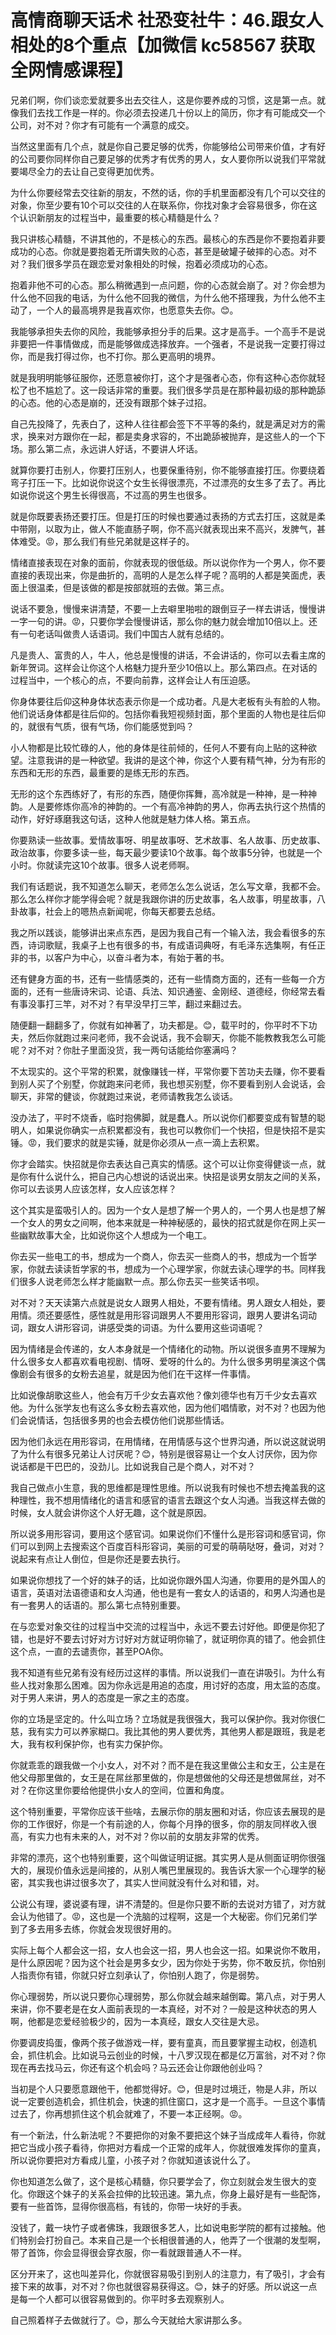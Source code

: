 # 高情商聊天话术 社恐变社牛：46.跟女人相处的8个重点【加微信 kc58567 获取全网情感课程】

兄弟们啊，你们谈恋爱就要多出去交往人，这是你要养成的习惯，这是第一点。就像我们去找工作是一样的。你必须去投递几十份以上的简历，你才有可能成交一个公司，对不对？你才有可能有一个满意的成交。

当然这里面有几个点，就是你自己要足够的优秀，你能够给公司带来价值，才有好的公司要你同样你自己要足够的优秀才有优秀的男人，女人要你所以说我们平常就要竭尽全力的去让自己变得更加优秀。

为什么你要经常去交往新的朋友，不然的话，你的手机里面都没有几个可以交往的对象，你至少要有10个可以交往的人在联系你，你找对象才会容易很多，你在这个认识新朋友的过程当中，最重要的核心精髓是什么？

我只讲核心精髓，不讲其他的，不是核心的东西。最核心的东西是你不要抱着非要成功的心态。你就是要抱着无所谓失败的心态，甚至是破罐子破摔的心态。对不对？我们很多学员在跟恋爱对象相处的时候，抱着必须成功的心态。

抱着非他不可的心态。那么稍微遇到一点问题，你的心态就会崩了。对？你会想为什么他不回我的电话，为什么他不回我的微信，为什么他不搭理我，为什么他不主动了，一个人的最高境界是我喜欢你，也愿意失去你。😊。

我能够承担失去你的风险，我能够承担分手的后果。这才是高手。一个高手不是说非要把一件事情做成，而是能够做成选择放弃。一个强者，不是说我一定要打得过你，而是我打得过你，也不打你。那么更高明的境界。

就是我明明能够征服你，还愿意被你打，这个才是强者心态，你有这种心态你就轻松了也不尴尬了。这一段话非常的重要。我们很多学员是在那种最初级的那种跪舔的心态。他的心态是崩的，还没有跟那个妹子过招。

自己先投降了，先表白了，这种人往往都会签下不平等的条约，就是满足对方的需求，换来对方跟你在一起，都是卖身求容的，不出跪舔被抛弃，是这些人的一个下场。那么第二点，永远讲人好话，不要讲人坏话。

就算你要打击别人，你要打压别人，也要保重待别，你不能够直接打压。你要绕着弯子打压一下。比如说你说这个女生长得很漂亮，不过漂亮的女生多了去了。再比如说你说这个男生长得很高，不过高的男生也很多。

就是你既要表扬还要打压。但是打压的时候也要通过表扬的方式去打压，这就是柔中带刚，以取为止，做人不能直肠子啊，你不高兴就表现出来不高兴，发脾气，甚体难受。😡，那么我们有些兄弟就是这样子的。

情绪直接表现在对象的面前，你就表现的很低级。所以说你作为一个男人，你不要直接的表现出来，你是曲折的，高明的人是怎么样子呢？高明的人都是笑面虎，表面上很温柔，但是该做的都是按部就班的去做。第三点。

说话不要急，慢慢来讲清楚，不要一上去噼里啪啦的跟倒豆子一样去讲话，慢慢讲一字一句的讲。😡，只要你学会慢慢讲话，那么你的魅力就会增加10倍以上。还有一句老话叫做贵人话语词。我们中国古人就有总结的。

凡是贵人、富贵的人，牛人，他总是慢慢的讲话，不会讲话的，你可以去看主席的新年贺词。这样会让你这个人格魅力提升至少10倍以上。那么第四点。在对话的过程当中，一个核心的点，不要向前靠，这样会让人有压迫感。

你身体要往后仰这种身体状态表示你是一个成功者。凡是大老板有头有脸的人物。他们说话身体都是往后仰的。包括你看我短视频封面，那个里面的人物也是往后仰的，就很有气质，很有气场，你们能感觉到吗？

小人物都是比较忙碌的人，他的身体是往前倾的，任何人不要有向上贴的这种欲望。注意我讲的是一种欲望。我讲的是这个神，你这个人要有精气神，分为有形的东西和无形的东西，最重要的是练无形的东西。

无形的这个东西练好了，有形的东西，随便你挥舞，高冷就是一种神，是一种神韵。人是要修炼你高冷的神韵的。一个有高冷神韵的男人，你再去执行这个热情的动作，好好琢磨我这句话，这种人他就是魅力体人格。第五点。

你要熟读一些故事。爱情故事呀、明星故事呀、艺术故事、名人故事、历史故事、政治故事，你要多读一些，每天最少要读10个故事。每个故事5分钟，也就是一个小时。你就读完这10个故事。很多人说老师啊。

我们有话题说，我不知道怎么聊天，老师怎么怎么说话，怎么写文章，我都不会。那么怎么样你才能学得会呢？就是我跟你讲的历史故事，名人故事，明星故事，八卦故事，社会上的嗯热点新闻呢，你每天都要去总结。

我之所以践谈，能够讲出来点东西，是因为我自己有一个输入法，我会看很多的东西，诗词歌赋，我桌子上也有很多的书，有成语词典呀，有毛泽东选集啊，有任正非的书，以客户为中心，以奋斗者为本，有始于著的书。

还有健身方面的书，还有一些情感类的，还有一些情商方面的，还有一些每一介方面的，还有一些唐诗宋词、论语、兵法、知识通鉴、金刚经、道德经，你经常去看有事没事打三竿，对不对？有早没早打三竿，翻过来翻过去。

随便翻一翻翻多了，你就有如神著了，功夫都是。😊，载平时的，你平时不下功夫，然后你就跑过来问老师，我不会说话，我不会聊天，你能不能教教我怎么可能呢？对不对？你肚子里面没货，我一两句话能给你塞满吗？

不太现实的。这个平常的积累，就像赚钱一样，平常你要下苦功夫去赚，你不要看到别人买了个别墅，你就跑来问老师，我也想买别墅，你不要看到别人会说话，会聊天，非常的健谈，你就跑过来说，老师请教我怎么谈话。

没办法了，平时不烧香，临时抱佛脚，就是蠢人。所以说你们都要变成有智慧的聪明人，如果说你确实一点积累都没有，我也可以教你们一个快招，但是快招不是实锤。😡，我们要求的就是实锤，就是你必须从一点一滴上去积累。

你才会踏实。快招就是你去表达自己真实的情感。这个可以让你变得健谈一点，就是你有什么说什么，把自己内心想说的话说出来。快招是谈男女朋友之间的关系，你可以去谈男人应该怎样，女人应该怎样？

这个其实是蛮吸引人的。因为一个女人是想了解一个男人的，一个男人也是想了解一个女人的男女之间啊，他本来就是一种神秘感的，最快的招式就是你在网上买一些幽默故事大全，比如说你这个人想成为一个电工。

你去买一些电工的书，想成为一个商人，你去买一些商人的书，想成为一个哲学家，你就去读读哲学家的书，想成为一个心理学家，你就去读心理学的书。同样我们很多人说老师怎么样才能幽默一点。那么你去买一些笑话书呗。

对不对？天天读第六点就是说女人跟男人相处，不要有情绪。男人跟女人相处，要用情。须还要感性，感性就是用形容词跟男人不要用形容词，跟男人要讲名词动词，跟女人讲形容词，讲感受类的词语。为什么要用这些词语呢？

因为情绪是会传递的，女人本身就是一个情绪化的动物。所以说很多直男不理解为什么很多女人都喜欢看电视剧、情呀、爱呀的什么的。为什么很多男明星演这个偶像剧会有很多的女粉去追星，就是因为他们在干这样一件事情。

比如说像胡歌这些人，他会有万千少女去喜欢他？像刘德华也有万千少女去喜欢他。为什么张学友也有这么多女粉去喜欢他，因为他们唱情歌，对不对？也因为他们会说情话，包括很多男的也会去模仿他们说那些情话。

因为他们永远在用形容词，在用情绪，在用情感与这个世界沟通，所以说这就说明了为什么有很多兄弟让人讨厌呢？😊，特别是很容易让一个女人讨厌你，因为你说话都是干巴巴的，没劲儿。比如说我自己是个商人，对不对？

我自己做点小生意，我的思维都是理性思维。所以说我有时候也不想去掩盖我的这种理性，我不想用情绪化的语言和感官的语言去跟这个女人沟通。当我这样去做的时候，女人就会讲你这个人好无趣，这个就是原因。

所以说多用形容词，要用这个感官词。如果说你们不懂什么是形容词和感官词，你们可以到网上去搜索这个百度百科形容词，美丽的可爱的萌萌哒呀，叠词，对对？说起来有点让人倒位，但是你还是要去执行。

如果说你想找了一个好的妹子的话，比如说你跟外国人沟通，你要用的是外国人的语言，英语对法语德语和女人沟通，他也是有一套女人的话语的，和男人沟通也是有一套男人的话语的。那么第七点特别重要。

在与恋爱对象交往的过程当中交流的过程当中，永远不要去讨好他。即便是你犯了错，也是好不要去讨好对方讨好对方就证明你输了，就证明你真的错了。他会抓住这个点，一直的去谴责你，甚至POA你。

我不知道有些兄弟有没有经历过这样的事情。所以说我们一直在讲吸引。为什么有些人找对象那么困难。因为你永远是用追的态度，用讨好的态度，用太监的态度。对于男人来讲，男人的态度是一家之主的态度。

你的立场是坚定的。什么叫立场？立场就是我很强大，我可以保护你。我对你很仁慈，我有实力可以养家糊口。我比其他的男人要优秀，其他男人都是跟班，我是老大，我有权利保护你，也有实力保护你。

你就乖乖的跟我做一个小女人，对不对？而不是在我这里做公主和女王，公主是在他父母那里做的，女王是在屌丝那里做的，你是想做他的父母还是想做屌丝，对不对？在你这里你要给他提供小女人的空间，位置和角度。

这个特别重要，平常你应该干些啥，去展示你的朋友圈和对话，你应该去展现的是你的工作很好，你是一个有前途的人，你每个月挣的很多，你的朋友同样收入很高，有实力也有未来的人，对不对？你以前的女朋友非常的优秀。

非常的漂亮，这个也特别重要，这个叫做证明证据。其实男人是从侧面证明你很强大的，展现价值永远是间接的，从别人嘴巴里展现的。我告诉大家一个心理学的秘密，其实我也讲过很多次了，其实人世间就没有什么对和错，对。

公说公有理，婆说婆有理，讲不清楚的。但是你只要不断的去说对方错了，对方就会认为他错了。😡，这也是一个洗脑的过程啊，这是一个大秘密。你们兄弟们学到了多去用多去练，你就会发现很好用的。

实际上每个人都会这一招，女人也会这一招，男人也会这一招。如果说你不敢用，是什么原因呢？因为这个社会是男多女少，因为你处于劣势，你不敢反抗，你怕别人指责你有错，你就只好立刻承认了，你怕别人跑了，你是弱势。

你心理弱势，所以说只要你心理弱势，那么你就会越来越倒霉。第八点，对于男人来讲，你不要老是在女人面前表现的一本真经，对不对？一般是这种状态的男人啊，他都是恋爱经验极少的，因为一本真经，跟女人交往是大忌。

你要调皮捣蛋，像两个孩子做游戏一样，要有童真，而且要掌握主动权，创造机会，抓住机会。比如说马云创业的时候，十八罗汉现在都是亿万富翁，对不对？你现在再去找马云，你还有这个机会吗？马云还会让你跟他创业吗？

当初是个人只要愿意跟他干，他都觉得好。😊，但是时过境迁，物是人非，所以说一定要创造机会，抓住机会，快速的抓住窗口，这才是一个高手。一旦这个事情过去了，你再想抓住这个机会就难了，不要一本正经啊。😡。

有一个新法，什么新法呢？不要把你的对象不要把这个妹子当成成年人看待，你就把它当成小孩子看待，你把对方看成一个正常的成年人，你就很难发挥你的童真，所以说你要把对方看成儿童，小孩子对？你就知道该说什么了。

你也知道怎么做了，这个是核心精髓，你只要学会了，你立刻就会发生很大的变化。你跟这个妹子的关系会拉伸的比较迅速。第九点，你身上最好是有一些配饰，要有一些首饰，显得你很高档，有钱的，你带一块好的手表。

没钱了，戴一块竹子或者佛珠，我跟很多艺人，比如说电影学院的都有过接触。他们特别会打扮自己。本来自己是一个长相很普通的人，他弄了一个很潮的发型啊，带了首饰，你会显得很会穿衣服，你一看就跟普通人不一样。

区分开来了，这也叫差异化，你就很容易吸引到别人的注意力，有了吸引，才会有接下来的故事，对不对？你也就很容易获得这。😊，妹子的好感。所以说这一点是每一个人都可以很容易做到的。你平时多去观察别人。

自己照着样子去做就行了。😊，那么今天就给大家讲那么多。